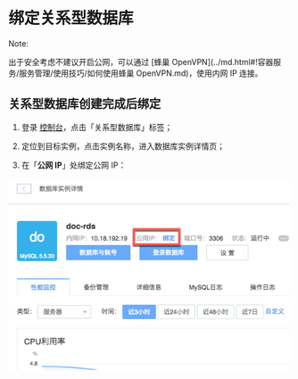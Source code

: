 # 绑定关系型数据库

<span>Note:</span><div class="alertContent">出于安全考虑不建议开启公网，可以通过 [蜂巢 OpenVPN](../md.html#!容器服务/服务管理/使用技巧/如何使用蜂巢 OpenVPN.md)，使用内网 IP 连接。</div>

## 关系型数据库创建完成后绑定

1. 登录 [控制台](https://c.163.com/dashboard#/m/rds/)，点击「关系型数据库」标签；

2. 定位到目标实例，点击实例名称，进入数据库实例详情页；

3. 在「**公网 IP**」处绑定公网 IP：

![](../../image/IP管理使用指南-绑定RDS.png)

